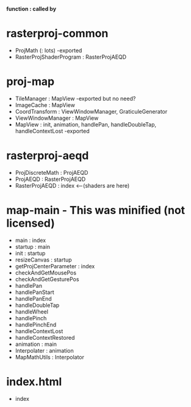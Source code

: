 __function : called by__

# rasterproj-common
- ProjMath (: lots) -exported
- RasterProjShaderProgram : RasterProjAEQD
<!---
    - GraticuleGenerator : RasterProjAEQD -not exported should be?
    - LongitudeLineInterpolator : GraticuleGenerator
    - LatitudeLineInterpolator : GraticuleGenerator
    - PolylineContainer : GraticuleGenerator
-->
# proj-map
- TileManager : MapView -exported but no need?
- ImageCache : MapView
- CoordTransform : ViewWindowManager, GraticuleGenerator
- ViewWindowManager : MapView
- MapView : init, animation, handlePan, handleDoubleTap, handleContextLost  -exported

# rasterproj-aeqd
- ProjDiscreteMath : ProjAEQD
- ProjAEQD : RasterProjAEQD
- RasterProjAEQD : index   <--(shaders are here)

# map-main  - This was minified (not licensed)
- main : index
- startup : main
- init : startup
- resizeCanvas : startup
- getProjCenterParameter : index
- checkAndGetMousePos
- checkAndGetGesturePos
- handlePan
- handlePanStart
- handlePanEnd
- handleDoubleTap
- handleWheel
- handlePinch
- handlePinchEnd
- handleContextLost
- handleContextRestored
- animation : main
- Interpolater : animation
- MapMathUtils : Interpolator

# index.html
- index







